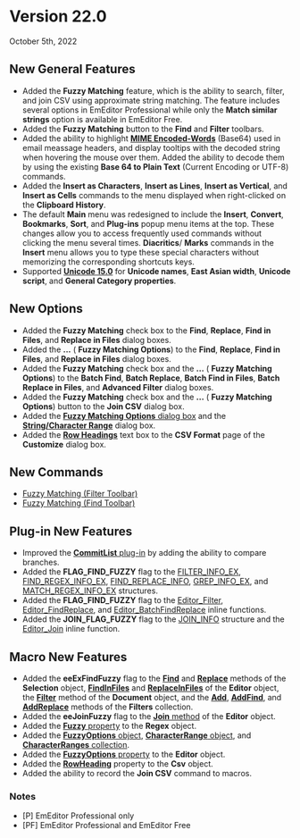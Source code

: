 # Version 22.0

October 5th, 2022

## New General Features

- Added the **Fuzzy Matching** feature, which is the ability to search, filter, and join CSV using approximate string matching. The feature includes several options in EmEditor Professional while only the **Match similar strings** option is available in EmEditor Free. <profree />
- Added the **Fuzzy Matching** button to the **Find** and **Filter** toolbars. <pro />
- Added the ability to highlight **[MIME Encoded-Words](https://en.wikipedia.org/wiki/MIME#Encoded-Word)** (Base64) used in email meassage headers, and display tooltips with the decoded string when hovering the mouse over them. Added the ability to decode them by using the existing **Base 64 to Plain Text** (Current Encoding or UTF-8) commands. <profree />
- Added the **Insert as Characters**, **Insert as Lines**, **Insert as Vertical**, and **Insert as Cells** commands to the menu displayed when right-clicked on the **Clipboard History**.
- The default **Main** menu was redesigned to include the **Insert**, **Convert**, **Bookmarks**, **Sort**, and **Plug-ins** popup menu items at the top. These changes allow you to access frequently used commands without clicking the menu several times. **Diacritics**/ **Marks** commands in the **Insert** menu allows you to type these special characters without memorizing the corresponding shortcuts keys. <profree />
- Supported **[Unicode 15.0](http://blog.unicode.org/2022/09/announcing-unicode-standard-version-150.html)** for **Unicode names**, **East Asian width**, **Unicode script**, and **General Category properties**. <profree />

## New Options

- Added the **Fuzzy Matching** check box to the **Find**, **Replace**, **Find in Files**, and **Replace in Files** dialog boxes. <profree />
- Added the **...** ( **Fuzzy Matching Options**) to the **Find**, **Replace**, **Find in Files**, and **Replace in Files** dialog boxes. <pro />
- Added the **Fuzzy Matching** check box and the **...** ( **Fuzzy Matching Options**) to the **Batch Find**, **Batch Replace**, **Batch Find in Files**, **Batch Replace in Files**, and **Advanced Filter** dialog boxes. <pro />
- Added the **Fuzzy Matching** check box and the **...** ( **Fuzzy Matching Options**) button to the **Join CSV** dialog box. <pro />
- Added the [**Fuzzy Matching Options** dialog box](../dlg/fuzzy_options/index) and the **[String/Character Range](../dlg/fuzzy_options/str_char_range/index)** dialog box. <pro />
- Added the [**Row Headings**](../dlg/customize/csv/index) text box to the **CSV Format** page of the **Customize** dialog box. <pro />

## New Commands

- [Fuzzy Matching (Filter Toolbar)](../cmd/search/filterbar_fuzzy)<pro />
- [Fuzzy Matching (Find Toolbar)](../cmd/search/findbar_fuzzy)<pro />

## Plug-in New Features <pro />

- Improved the [**CommitList** plug-in](../howto/plugin/plugin_commit_list) by adding the ability to compare branches.
- Added the **FLAG\_FIND\_FUZZY** flag to the [FILTER\_INFO\_EX](../plugin/structure/filter_info_ex), [FIND\_REGEX\_INFO\_EX](../plugin/structure/find_regex_info_ex), [FIND\_REPLACE\_INFO](../plugin/structure/find_replace_info), [GREP\_INFO\_EX](../plugin/structure/grep_info_ex), and [MATCH\_REGEX\_INFO\_EX](../plugin/structure/match_regex_info_ex) structures.
- Added the **FLAG\_FIND\_FUZZY** flag to the [Editor\_Filter](../plugin/macro/editor_filter), [Editor\_FindReplace](../plugin/macro/editor_findreplace), and [Editor\_BatchFindReplace](../plugin/macro/editor_batchfindreplace) inline functions.
- Added the **JOIN\_FLAG\_FUZZY** flag to the [JOIN\_INFO](../plugin/structure/join_info) structure and the [Editor\_Join](../plugin/macro/editor_join) inline function.

## Macro New Features <pro />

- Added the **eeExFindFuzzy** flag to the [**Find**](../macro/selection/selection_find) and [**Replace**](../macro/selection/selection_replace) methods of the **Selection** object, **[FindInFiles](../macro/editor/editor_findinfiles)** and **[ReplaceInFiles](../macro/editor/editor_replaceinfiles)** of the **Editor** object, the [**Filter**](../macro/document/filter) method of the **Document** object, and the [**Add**](../macro/filters/add), [**AddFind**](../macro/filters/add_find), and [**AddReplace**](../macro/filters/add_replace) methods of the **Filters** collection.
- Added the **eeJoinFuzzy** flag to the [**Join** method](../macro/editor/join) of the **Editor** object.
- Added the [**Fuzzy** property](../macro/regex/fuzzy) to the **Regex** object.
- Added the [**FuzzyOptions** object](../macro/fuzzy_options/index), [**CharacterRange** object](../macro/character_range/index), and [**CharacterRanges** collection](../macro/character_ranges/index).
- Added the [**FuzzyOptions** property](../macro/editor/fuzzy_options) to the **Editor** object.
- Added the [**RowHeading**](../macro/csv/row_heading) property to the **Csv** object.
- Added the ability to record the **Join CSV** command to macros.

### Notes

- \[P\] EmEditor Professional only
- \[PF\] EmEditor Professional and EmEditor Free
